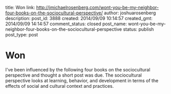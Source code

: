 title: Won
link: http://jmichaelrosenberg.com/wont-you-be-my-neighbor-four-books-on-the-sociocultural-perspective/
author: joshuarosenberg
description: 
post_id: 3888
created: 2014/09/09 10:14:57
created_gmt: 2014/09/09 14:14:57
comment_status: closed
post_name: wont-you-be-my-neighbor-four-books-on-the-sociocultural-perspective
status: publish
post_type: post

# Won

I've been influenced by the following four books on the sociocultural perspective and thought a short post was due. The sociocultural perspective looks at learning, behavior, and development in terms of the effects of social and cultural context and practices.